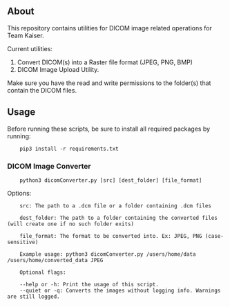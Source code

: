 ## About
This repository contains utilities for DICOM image related operations for Team Kaiser.

Current utilities:
1. Convert DICOM(s) into a Raster file format (JPEG, PNG, BMP)
2. DICOM Image Upload Utility.

Make sure you have the read and write permissions to the folder(s) that contain the DICOM files.

## Usage

Before running these scripts, be sure to install all required packages by running:
```
    pip3 install -r requirements.txt
```

### DICOM Image Converter

```
    python3 dicomConverter.py [src] [dest_folder] [file_format]
```

Options:
```
    src: The path to a .dcm file or a folder containing .dcm files

    dest_folder: The path to a folder containing the converted files (will create one if no such folder exits)

    file_format: The format to be converted into. Ex: JPEG, PNG (case-sensitive)

    Example usage: python3 dicomConverter.py /users/home/data /users/home/converted_data JPEG

    Optional flags:

    --help or -h: Print the usage of this script.
    --quiet or -q: Converts the images without logging info. Warnings are still logged.
```

